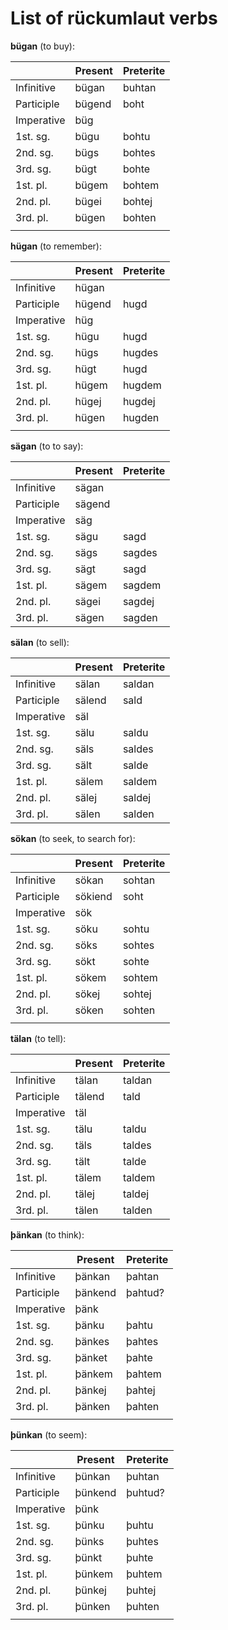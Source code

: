 # List of rückumlaut verbs

**bügan** (to buy):

|            | Present | Preterite |
| ---------- | ------- | --------- |
| Infinitive | bügan   | buhtan    |
| Participle | bügend  | boht      |
| Imperative | büg     |           |
| 1st. sg.   | bügu    | bohtu     |
| 2nd. sg.   | bügs    | bohtes    |
| 3rd. sg.   | bügt    | bohte     |
| 1st. pl.   | bügem   | bohtem    |
| 2nd. pl.   | bügei   | bohtej    |
| 3rd. pl.   | bügen   | bohten    |
|            |         |           |

**hügan** (to remember):

|            | Present | Preterite |
| ---------- | ------- | --------- |
| Infinitive | hügan   |           |
| Participle | hügend  | hugd      |
| Imperative | hüg     |           |
| 1st. sg.   | hügu    | hugd      |
| 2nd. sg.   | hügs    | hugdes    |
| 3rd. sg.   | hügt    | hugd      |
| 1st. pl.   | hügem   | hugdem    |
| 2nd. pl.   | hügej   | hugdej    |
| 3rd. pl.   | hügen   | hugden    |
|            |         |           |

**sägan** (to to say):

|            | Present | Preterite |
| ---------- | ------- | --------- |
| Infinitive | sägan   |           |
| Participle | sägend  |           |
| Imperative | säg     |           |
| 1st. sg.   | sägu    | sagd      |
| 2nd. sg.   | sägs    | sagdes    |
| 3rd. sg.   | sägt    | sagd      |
| 1st. pl.   | sägem   | sagdem    |
| 2nd. pl.   | sägei   | sagdej    |
| 3rd. pl.   | sägen   | sagden    |

**sälan** (to sell):

|            | Present | Preterite |
| ---------- | ------- | --------- |
| Infinitive | sälan   | saldan    |
| Participle | sälend  | sald      |
| Imperative | säl     |           |
| 1st. sg.   | sälu    | saldu     |
| 2nd. sg.   | säls    | saldes    |
| 3rd. sg.   | sält    | salde     |
| 1st. pl.   | sälem   | saldem    |
| 2nd. pl.   | sälej   | saldej    |
| 3rd. pl.   | sälen   | salden    |

**sökan** (to seek, to search for):

|            | Present | Preterite |
| ---------- | ------- | --------- |
| Infinitive | sökan   | sohtan    |
| Participle | sökiend | soht      |
| Imperative | sök     |           |
| 1st. sg.   | söku    | sohtu     |
| 2nd. sg.   | söks    | sohtes    |
| 3rd. sg.   | sökt    | sohte     |
| 1st. pl.   | sökem   | sohtem    |
| 2nd. pl.   | sökej   | sohtej    |
| 3rd. pl.   | söken   | sohten    |
|            |         |           |

**tälan** (to tell):

|            | Present | Preterite |
| ---------- | ------- | --------- |
| Infinitive | tälan   | taldan    |
| Participle | tälend  | tald      |
| Imperative | täl     |           |
| 1st. sg.   | tälu    | taldu     |
| 2nd. sg.   | täls    | taldes    |
| 3rd. sg.   | tält    | talde     |
| 1st. pl.   | tälem   | taldem    |
| 2nd. pl.   | tälej   | taldej    |
| 3rd. pl.   | tälen   | talden    |

**þänkan** (to think):

|            | Present | Preterite |
| ---------- | ------- | --------- |
| Infinitive | þänkan  | þahtan    |
| Participle | þänkend | þahtud?   |
| Imperative | þänk    |           |
| 1st. sg.   | þänku   | þahtu     |
| 2nd. sg.   | þänkes  | þahtes    |
| 3rd. sg.   | þänket  | þahte     |
| 1st. pl.   | þänkem  | þahtem    |
| 2nd. pl.   | þänkej  | þahtej    |
| 3rd. pl.   | þänken  | þahten    |
|            |         |           |

**þünkan** (to seem):

|            | Present | Preterite |
| ---------- | ------- | --------- |
| Infinitive | þünkan  | þuhtan    |
| Participle | þünkend | þuhtud?   |
| Imperative | þünk    |           |
| 1st. sg.   | þünku   | þuhtu     |
| 2nd. sg.   | þünks   | þuhtes    |
| 3rd. sg.   | þünkt   | þuhte     |
| 1st. pl.   | þünkem  | þuhtem    |
| 2nd. pl.   | þünkej  | þuhtej    |
| 3rd. pl.   | þünken  | þuhten    |
|            |         |           |

